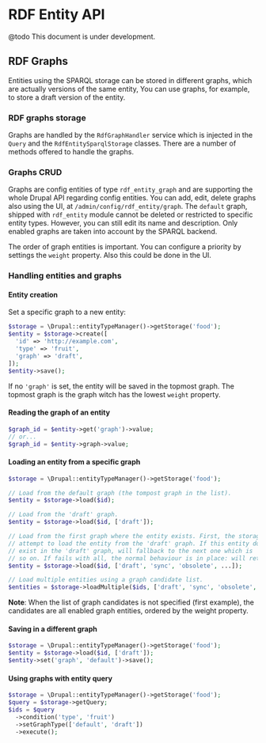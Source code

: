 # RDF Entity API

@todo This document is under development.

## RDF Graphs

Entities using the SPARQL storage can be stored in different graphs, which are
actually versions of the same entity, You can use graphs, for example, to store
a draft version of the entity.

### RDF graphs storage

Graphs are handled by the `RdfGraphHandler` service which is injected in the
`Query` and the `RdfEntitySparqlStorage` classes. There are a number of methods
offered to handle the graphs.

### Graphs CRUD

Graphs are config entities of type `rdf_entity_graph` and are supporting the
whole Drupal API regarding config entities. You can add, edit, delete graphs
also using the UI, at `/admin/config/rdf_entity/graph`. The `default` graph,
shipped with `rdf_entity` module cannot be deleted or restricted to specific
entity types. However, you can still edit its name and description. Only enabled
graphs are taken into account by the SPARQL backend.

The order of graph entities is important. You can configure a priority by
settings the `weight` property. Also this could be done in the UI.

### Handling entities and graphs

#### Entity creation

Set a specific graph to a new entity:

```php
$storage = \Drupal::entityTypeManager()->getStorage('food');
$entity = $storage->create([
  'id' => 'http://example.com',
  'type' => 'fruit',
  'graph' => 'draft',
]);
$entity->save();
```

If no `'graph'` is set, the entity will be saved in the topmost graph. The
topmost graph is the graph witch has the lowest `weight` property.

#### Reading the graph of an entity

```php
$graph_id = $entity->get('graph')->value;
// or...
$graph_id = $entity->graph->value;

```

#### Loading an entity from a specific graph

```php
$storage = \Drupal::entityTypeManager()->getStorage('food');

// Load from the default graph (the tompost graph in the list).
$entity = $storage->load($id);

// Load from the 'draft' graph.
$entity = $storage->load($id, ['draft']);

// Load from the first graph where the entity exists. First, the storage will
// attempt to load the entity from the 'draft' graph. If this entity doesn't
// exist in the 'draft' graph, will fallback to the next one which is 'sync' and
// so on. If fails with all, the normal behaviour is in place: will return NULL.
$entity = $storage->load($id, ['draft', 'sync', 'obsolete', ...]);

// Load multiple entities using a graph candidate list.
$entities = $storage->loadMultiple($ids, ['draft', 'sync', 'obsolete', ...]);
```

**Note**: When the list of graph candidates is not specified (first example),
the candidates are all enabled graph entities, ordered by the weight property.

#### Saving in a different graph

```php
$storage = \Drupal::entityTypeManager()->getStorage('food');
$entity = $storage->load($id, ['draft']);
$entity->set('graph', 'default')->save();
```

#### Using graphs with entity query

```php
$storage = \Drupal::entityTypeManager()->getStorage('food');
$query = $storage->getQuery;
$ids = $query
  ->condition('type', 'fruit')
  ->setGraphType(['default', 'draft'])
  ->execute();
```
